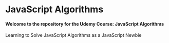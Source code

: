 # JavaScript Algorithms
#### Welcome to the repository for the Udemy Course: JavaScript Algorithms
Learning to Solve JavaScript Algorithms as a JavaScript Newbie
